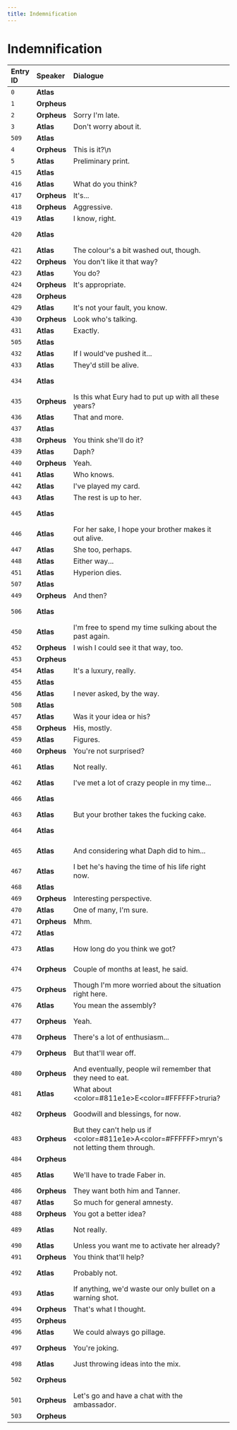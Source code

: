 ```yaml
---
title: Indemnification
---
```


# Indemnification


| Entry ID | Speaker | Dialogue | Next |
| :------- | :------ | :------- | :------------ |
| `0` | **Atlas** |  | → `1` Orpheus |
| `1` | **Orpheus** |  | → `2` Orpheus: Sorry I'm late\. |
| `2` | **Orpheus** | Sorry I'm late\. | → `3` Atlas: Don't worry about it\. |
| `3` | **Atlas** | Don't worry about it\. | → `509` Atlas |
| `509` | **Atlas** |  | → `4` Orpheus: This is it?\\n |
| `4` | **Orpheus** | This is it?\\n | → `5` Atlas: Preliminary print\. |
| `5` | **Atlas** | Preliminary print\. | → `415` Atlas |
| `415` | **Atlas** |  | → `416` Atlas: What do you think? |
| `416` | **Atlas** | What do you think? | → `417` Orpheus: It's\.\.\. |
| `417` | **Orpheus** | It's\.\.\. | → `418` Orpheus: Aggressive\. |
| `418` | **Orpheus** | Aggressive\. | → `419` Atlas: I know, right\. |
| `419` | **Atlas** | I know, right\. | → `420` Atlas |
| `420` | **Atlas** |  | → `421` Atlas: The colour's a bit washed out, though\. |
| `421` | **Atlas** | The colour's a bit washed out, though\. | → `422` Orpheus: You don't like it that way? |
| `422` | **Orpheus** | You don't like it that way? | → `423` Atlas: You do? |
| `423` | **Atlas** | You do? | → `424` Orpheus: It's appropriate\. |
| `424` | **Orpheus** | It's appropriate\. | → `428` Orpheus |
| `428` | **Orpheus** |  | → `429` Atlas: It's not your fault, you know\. |
| `429` | **Atlas** | It's not your fault, you know\. | → `430` Orpheus: Look who's talking\. |
| `430` | **Orpheus** | Look who's talking\. | → `431` Atlas: Exactly\. |
| `431` | **Atlas** | Exactly\. | → `505` Atlas |
| `505` | **Atlas** |  | → `432` Atlas: If I would've pushed it\.\.\. |
| `432` | **Atlas** | If I would've pushed it\.\.\. | → `433` Atlas: They'd still be alive\. |
| `433` | **Atlas** | They'd still be alive\. | → `434` Atlas |
| `434` | **Atlas** |  | → `435` \*\*Orpheus\*\*: Is this what Eury had to put up with all these yea\.\.\. |
| `435` | **Orpheus** | Is this what Eury had to put up with all these years? | → `436` Atlas: That and more\. |
| `436` | **Atlas** | That and more\. | → `437` Atlas |
| `437` | **Atlas** |  | → `438` Orpheus: You think she'll do it? |
| `438` | **Orpheus** | You think she'll do it? | → `439` Atlas: Daph? |
| `439` | **Atlas** | Daph? | → `440` Orpheus: Yeah\. |
| `440` | **Orpheus** | Yeah\. | → `441` Atlas: Who knows\. |
| `441` | **Atlas** | Who knows\. | → `442` Atlas: I've played my card\. |
| `442` | **Atlas** | I've played my card\. | → `443` Atlas: The rest is up to her\. |
| `443` | **Atlas** | The rest is up to her\. | → `445` Atlas |
| `445` | **Atlas** |  | → `446` \*\*Atlas\*\*: For her sake, I hope your brother makes it out ali\.\.\. |
| `446` | **Atlas** | For her sake, I hope your brother makes it out alive\. | → `447` Atlas: She too, perhaps\. |
| `447` | **Atlas** | She too, perhaps\. | → `448` Atlas: Either way\.\.\. |
| `448` | **Atlas** | Either way\.\.\. | → `451` Atlas: Hyperion dies\. |
| `451` | **Atlas** | Hyperion dies\. | → `507` Atlas |
| `507` | **Atlas** |  | → `449` Orpheus: And then? |
| `449` | **Orpheus** | And then? | → `506` Atlas |
| `506` | **Atlas** |  | → `450` \*\*Atlas\*\*: I'm free to spend my time sulking about the past a\.\.\. |
| `450` | **Atlas** | I'm free to spend my time sulking about the past again\. | → `452` Orpheus: I wish I could see it that way, too\. |
| `452` | **Orpheus** | I wish I could see it that way, too\. | → `453` Orpheus |
| `453` | **Orpheus** |  | → `454` Atlas: It's a luxury, really\. |
| `454` | **Atlas** | It's a luxury, really\. | → `455` Atlas |
| `455` | **Atlas** |  | → `456` Atlas: I never asked, by the way\. |
| `456` | **Atlas** | I never asked, by the way\. | → `508` Atlas |
| `508` | **Atlas** |  | → `457` Atlas: Was it your idea or his? |
| `457` | **Atlas** | Was it your idea or his? | → `458` Orpheus: His, mostly\. |
| `458` | **Orpheus** | His, mostly\. | → `459` Atlas: Figures\. |
| `459` | **Atlas** | Figures\. | → `460` Orpheus: You're not surprised? |
| `460` | **Orpheus** | You're not surprised? | → `461` Atlas: Not really\. |
| `461` | **Atlas** | Not really\. | → `462` Atlas: I've met a lot of crazy people in my time\.\.\. |
| `462` | **Atlas** | I've met a lot of crazy people in my time\.\.\. | → `466` Atlas |
| `466` | **Atlas** |  | → `463` Atlas: But your brother takes the fucking cake\. |
| `463` | **Atlas** | But your brother takes the fucking cake\. | → `464` Atlas |
| `464` | **Atlas** |  | → `465` Atlas: And considering what Daph did to him\.\.\. |
| `465` | **Atlas** | And considering what Daph did to him\.\.\. | → `467` Atlas: I bet he's having the time of his life right now\. |
| `467` | **Atlas** | I bet he's having the time of his life right now\. | → `468` Atlas |
| `468` | **Atlas** |  | → `469` Orpheus: Interesting perspective\. |
| `469` | **Orpheus** | Interesting perspective\. | → `470` Atlas: One of many, I'm sure\. |
| `470` | **Atlas** | One of many, I'm sure\. | → `471` Orpheus: Mhm\. |
| `471` | **Orpheus** | Mhm\. | → `472` Atlas |
| `472` | **Atlas** |  | → `473` Atlas: How long do you think we got? |
| `473` | **Atlas** | How long do you think we got? | → `474` Orpheus: Couple of months at least, he said\. |
| `474` | **Orpheus** | Couple of months at least, he said\. | → `475` \*\*Orpheus\*\*: Though I'm more worried about the situation right \.\.\. |
| `475` | **Orpheus** | Though I'm more worried about the situation right here\. | → `476` Atlas: You mean the assembly? |
| `476` | **Atlas** | You mean the assembly? | → `477` Orpheus: Yeah\. |
| `477` | **Orpheus** | Yeah\. | → `478` Orpheus: There's a lot of enthusiasm\.\.\. |
| `478` | **Orpheus** | There's a lot of enthusiasm\.\.\. | → `479` Orpheus: But that'll wear off\. |
| `479` | **Orpheus** | But that'll wear off\. | → `480` \*\*Orpheus\*\*: And eventually, people wil remember that they need\.\.\. |
| `480` | **Orpheus** | And eventually, people wil remember that they need to eat\. | → `481` Atlas: What about <color=\#811e1e\>E<color=\#FFFFFF\>truria? |
| `481` | **Atlas** | What about <color=\#811e1e\>E<color=\#FFFFFF\>truria? | → `482` Orpheus: Goodwill and blessings, for now\. |
| `482` | **Orpheus** | Goodwill and blessings, for now\. | → `483` \*\*Orpheus\*\*: But they can't help us if <color=\#811e1e\>A<color=\#\.\.\. |
| `483` | **Orpheus** | But they can't help us if <color=\#811e1e\>A<color=\#FFFFFF\>mryn's not letting them through\. | → `484` Orpheus |
| `484` | **Orpheus** |  | → `485` Atlas: We'll have to trade Faber in\. |
| `485` | **Atlas** | We'll have to trade Faber in\. | → `486` Orpheus: They want both him and Tanner\. |
| `486` | **Orpheus** | They want both him and Tanner\. | → `487` Atlas: So much for general amnesty\. |
| `487` | **Atlas** | So much for general amnesty\. | → `488` Orpheus: You got a better idea? |
| `488` | **Orpheus** | You got a better idea? | → `489` Atlas: Not really\. |
| `489` | **Atlas** | Not really\. | → `490` Atlas: Unless you want me to activate her already? |
| `490` | **Atlas** | Unless you want me to activate her already? | → `491` Orpheus: You think that'll help? |
| `491` | **Orpheus** | You think that'll help? | → `492` Atlas: Probably not\. |
| `492` | **Atlas** | Probably not\. | → `493` \*\*Atlas\*\*: If anything, we'd waste our only bullet on a warni\.\.\. |
| `493` | **Atlas** | If anything, we'd waste our only bullet on a warning shot\. | → `494` Orpheus: That's what I thought\. |
| `494` | **Orpheus** | That's what I thought\. | → `495` Orpheus |
| `495` | **Orpheus** |  | → `496` Atlas: We could always go pillage\. |
| `496` | **Atlas** | We could always go pillage\. | → `497` Orpheus: You're joking\. |
| `497` | **Orpheus** | You're joking\. | → `498` Atlas: Just throwing ideas into the mix\. |
| `498` | **Atlas** | Just throwing ideas into the mix\. | → `502` Orpheus |
| `502` | **Orpheus** |  | → `501` Orpheus: Let's go and have a chat with the ambassador\. |
| `501` | **Orpheus** | Let's go and have a chat with the ambassador\. | → `503` Orpheus |
| `503` | **Orpheus** |  | End |
